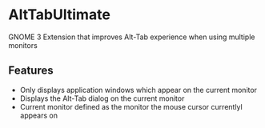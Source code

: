 # AltTabUltimate
GNOME 3 Extension that improves Alt-Tab experience when using multiple monitors

## Features
- Only displays application windows which appear on the current monitor
- Displays the Alt-Tab dialog on the current monitor
- Current monitor defined as the monitor the mouse cursor currentlyl appears on
